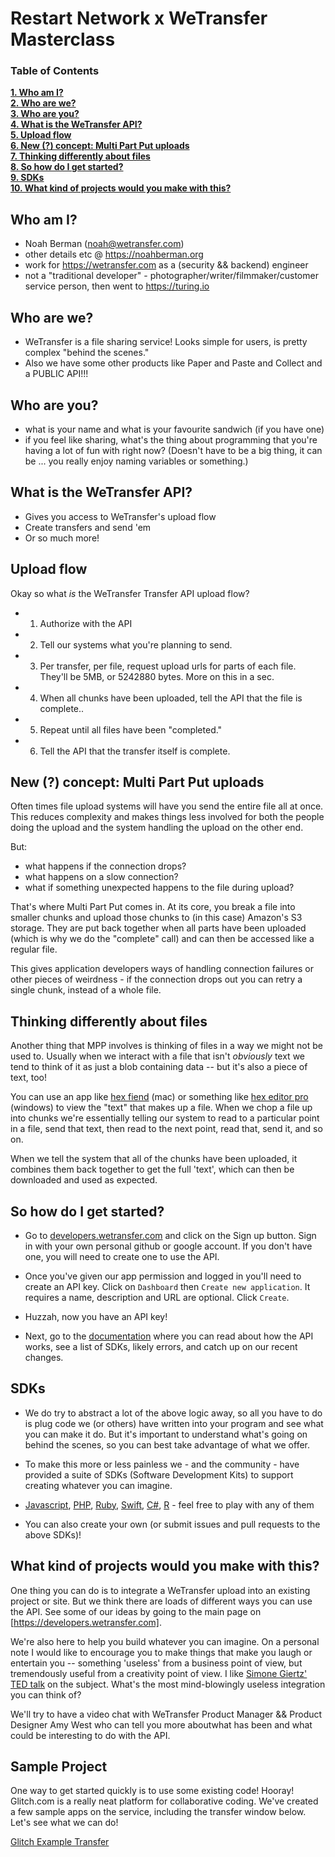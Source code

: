 # Restart Network x WeTransfer Masterclass

### Table of Contents
**[1. Who am I?](#who-am-i)**<br>
**[2. Who are we?](#who-are-we)**<br>
**[3. Who are you?](#who-are-you)**<br>
**[4. What is the WeTransfer API?](#what-is-the-wetransfer-api)**<br>
**[5. Upload flow](#upload-flow)**<br>
**[6. New (?) concept: Multi Part Put uploads](#new--concept-multi-part-put-uploads)**<br>
**[7. Thinking differently about files](#thinking-differently-about-files)**<br>
**[8. So how do I get started?](#so-how-do-i-get-started)**<br>
**[9. SDKs](#sdks)**<br>
**[10. What kind of projects would you make with this?](#what-kind-of-projects-would-you-make-with-this)**<br>

## Who am I?

- Noah Berman (noah@wetransfer.com)
- other details etc @ https://noahberman.org
- work for https://wetransfer.com as a (security && backend) engineer
- not a "traditional developer" - photographer/writer/filmmaker/customer service person, then went to https://turing.io

## Who are we?

- WeTransfer is a file sharing service! Looks simple for users, is pretty complex "behind the scenes."
- Also we have some other products like Paper and Paste and Collect and a PUBLIC API!!!

## Who are you?

- what is your name and what is your favourite sandwich (if you have one)
- if you feel like sharing, what's the thing about programming that you're having a lot of fun with right now?
(Doesn't have to be a big thing, it can be ... you really enjoy naming variables or something.)

## What is the WeTransfer API?

- Gives you access to WeTransfer's upload flow
- Create transfers and send 'em
- Or so much more!

## Upload flow

Okay so what _is_ the WeTransfer Transfer API  upload flow?

- 1. Authorize with the API
- 2. Tell our systems what you're planning to send.
- 3. Per transfer, per file, request upload urls for parts of each file. They'll be 5MB, or 5242880 bytes.  More on this in a sec.
- 4. When all chunks have been uploaded, tell the API that the file is complete..
- 5. Repeat until all files have been "completed."
- 6. Tell the API that the transfer itself is complete.

## New (?) concept: Multi Part Put uploads

Often times file upload systems will have you send the entire file all at once. This reduces complexity and makes things less involved for both the people doing the upload and the system handling the upload on the other end.

But:

- what happens if the connection drops?
- what happens on a slow connection?
- what if something unexpected happens to the file during upload?

That's where Multi Part Put comes in. At its core, you break a file into smaller chunks and upload those chunks to (in this case) Amazon's S3 storage. They are put back together when all parts have been uploaded (which is why we do the "complete" call) and can then be accessed like a regular file.

This gives application developers ways of handling connection failures or other pieces of weirdness - if the connection drops out you can retry a single chunk, instead of a whole file.

## Thinking differently about files

Another thing that MPP involves is thinking of files in a way we might not be used to. Usually when we interact with a file that isn't _obviously_ text we tend to think of it as just a blob containing data -- but it's also a piece of text, too!

You can use an app like [hex fiend](https://ridiculousfish.com/hexfiend/) (mac) or something like [hex editor pro](https://www.microsoft.com/en-us/p/hex-editor-pro/9wzdncrdq8l3?activetab=pivot:overviewtab) (windows) to view the "text" that makes up a file. When we chop a file up into chunks we're essentially telling our system to read to a particular point in a file, send that text, then read to the next point, read that, send it, and so on.

When we tell the system that all of the chunks have been uploaded, it combines them back together to get the full 'text', which can then be downloaded and used as expected.

## So how do I get started?

- Go to [developers.wetransfer.com](https://developers.wetransfer.com) and click on the Sign up button. Sign in with your own personal github or google account. If you don't have one, you will need to create one to use the API.

- Once you've given our app permission and logged in you'll need to create an API key. Click on `Dashboard` then `Create new application`. It requires a name, description and URL are optional. Click `Create`.

- Huzzah, now you have an API key!

- Next, go to the [documentation](https://developers.wetransfer.com/documentation) where you can read about how the API works, see a list of SDKs, likely errors, and catch up on our recent changes.

## SDKs

- We do try to abstract a lot of the above logic away, so all you have to do is plug code we (or others) have written into your program and see what you can make it do. But it's important to understand what's going on behind the scenes, so you can best take advantage of what we offer.

- To make this more or less painless we - and the community - have provided a suite of SDKs (Software Development Kits) to support creating whatever you can imagine.

- [Javascript](https://github.com/WeTransfer/wt-js-sdk), [PHP](https://github.com/arkaitzgarro/wetransfer-php-sdk), [Ruby](https://github.com/WeTransfer/wetransfer_ruby_sdk), [Swift](https://github.com/WeTransfer/WeTransfer-Swift-SDK), [C#](https://github.com/Steffens-Bridgemate/WeTransfer-C-wrapper/), [R](https://github.com/tfaber/wetransfeR) - feel free to play with any of them

- You can also create your own (or submit issues and pull requests to the above SDKs)!

## What kind of projects would you make with this?

One thing you can do is to integrate a WeTransfer upload into an existing project or site. But we think there are loads of different ways you can use the API. See some of our ideas by going to the main page on [https://developers.wetransfer.com].

We're also here to help you build whatever you can imagine. On a personal note I would like to encourage you to make things that make you laugh or entertain you -- something 'useless' from a business point of view, but tremendously useful from a creativity point of view. I like [Simone Giertz' TED talk](https://www.youtube.com/watch?v=c0bsKc4tiuY) on the subject. What's the most mind-blowingly useless integration you can think of?

We'll try to have a video chat with WeTransfer Product Manager && Product Designer Amy West who can tell you more aboutwhat has been and what could be interesting to do with the API.

## Sample Project

One way to get started quickly is to use some existing code! Hooray! Glitch.com is a really neat platform for collaborative coding. We've created a few sample apps on the service, including the transfer window below. Let's see what we can do!

[Glitch Example Transfer](https://glitch.com/edit/#!/transfer-example)
